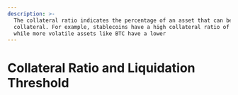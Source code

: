 ```yaml
---
description: >-
  The collateral ratio indicates the percentage of an asset that can be used as
  collateral. For example, stablecoins have a high collateral ratio of 85%,
  while more volatile assets like BTC have a lower
---
```


# Collateral Ratio and Liquidation Threshold


